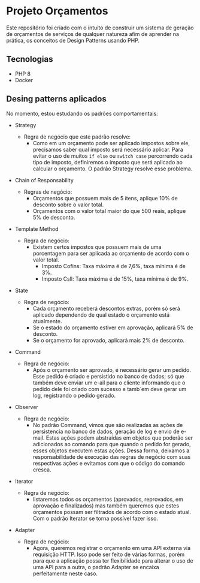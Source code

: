 # Projeto Orçamentos

Este repositório foi criado com o intuito de construir um sistema de geração de orçamentos de serviços de qualquer natureza afim de aprender na prática, os conceitos de Design Patterns usando PHP.

## Tecnologias

* PHP 8
* Docker

## Desing patterns aplicados

No momento, estou estudando os padrões comportamentais:

* Strategy
  * Regra de negócio que este padrão resolve:
    - Como em um orçamento pode ser aplicado impostos sobre ele, precisamos saber qual imposto será necessário aplicar. Para evitar o uso de muitos `if else` ou `switch case` percorrendo cada tipo de imposto, definiremos o imposto que será aplicado ao calcular o orçamento. O padrão Strategy resolve esse problema.

* Chain of Responsability
  * Regras de negócio:
    - Orçamentos que possuem mais de 5 ítens, aplique 10% de desconto sobre o valor total.
    - Orçamentos com o valor total maior do que 500 reais, aplique 5% de desconto.

* Template Method
  * Regra de negócio:
    - Existem certos impostos que possuem mais de uma porcentagem para ser aplicada ao orçamento de acordo com o valor total.
      - Imposto Cofins: Taxa máxima é de 7,6%, taxa mínima é de 3%.
      - Imposto Csll: Taxa máxima é de 15%, taxa mínima é de 9%.

* State
  * Regra de negócio:
    - Cada orçamento receberá descontos extras, porém só será aplicado dependendo de qual estado o orçamento está atualmente.
    - Se o estado do orçamento estiver em aprovação, aplicará 5% de desconto.
    - Se o orçamento for aprovado, aplicará mais 2% de desconto.

* Command
  * Regra de negócio:
    - Após o orçamento ser aprovado, é necessário gerar um pedido. Esse pedido é criado e persistido no banco de dados; só que também deve enviar um e-ail para o cliente informando que o pedido dele foi criado com sucesso e tamb´em deve gerar um log, registrando o pedido gerado.

* Observer
  * Regra de negócio:
    - No padrão Command, vimos que são realizadas as ações de persistencia no banco de dados, geração de log e envio de e-mail. Estas ações podem abstraídas em objetos que poderão ser adicionados ao comando para que quando o pedido for gerado, esses objetos executem estas ações. Dessa forma, deixamos a responsabilidade de execução das regras de negócio com suas respectivas ações e evitamos com que o código do comando cresca.

* Iterator
  * Regra de negócio:
    - listaremos todos os orçamentos (aprovados, reprovados, em aprovação e finalizados) mas também queremos que estes orçamentos possam ser filtrados de acordo com o estado atual. Com o padrão Iterator se torna possível fazer isso.

* Adapter
  * Regra de negócio:
    - Agora, queremos registrar o orçamento em uma API externa via requisição HTTP. Isso pode ser feito de várias formas, porém para que a aplicação possa ter flexibilidade para alterar o uso de uma API para a outra, o padrão Adapter se encaixa perfeitamente neste caso.
